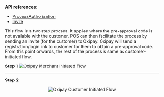 <strong>API references: </strong>

 - <a href="/resources/api_reference/#process-authorisation">ProcessAuthorisation</a>
 - <a href="/resources/api_reference/#invite">Invite</a>

This flow is a two step process. It applies where the pre-approval code is not available with the customer. POS can then facilitate the process by sending an invite (for the customer)   to Oxipay. Oxipay will send a registration/login link to customer for them to obtain a pre-approval code. From this point onwards, the rest of the process is same as customer-initiated flow.

<strong>Step 1</strong>
<img src="/img/flows/cust-init-1.png" alt="Oxipay Merchant Initiated Flow">

---

<strong>Step 2</strong>

<p style="text-align: center;"><img src="/img/flows/cust-init-2.png" alt="Oxipay Customer Initiated Flow"></p>